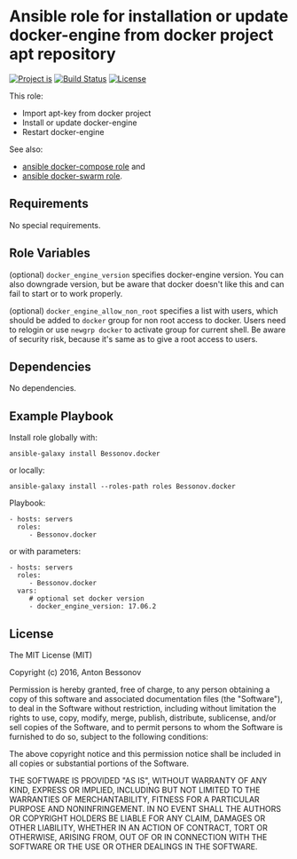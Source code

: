 Ansible role for installation or update docker-engine from docker project apt repository
========================================================================================

[![Project is](https://img.shields.io/badge/Project%20is-fantastic-ff69b4.svg)](https://github.com/Bessonov/ansible-role-docker)
[![Build Status](https://travis-ci.org/Bessonov/ansible-role-docker.svg?branch=master)](https://travis-ci.org/Bessonov/ansible-role-docker)
[![License](http://img.shields.io/:license-MIT-blue.svg)](https://raw.githubusercontent.com/Bessonov/ansible-role-docker/master/LICENSE.txt)


This role:
- Import apt-key from docker project
- Install or update docker-engine
- Restart docker-engine

See also:
- [ansible docker-compose role](https://galaxy.ansible.com/Bessonov/docker-compose/) and
- [ansible docker-swarm role](https://galaxy.ansible.com/Bessonov/docker-swarm/).

Requirements
------------

No special requirements.

Role Variables
--------------

(optional) `docker_engine_version` specifies docker-engine version. You can also downgrade version, but be aware that docker doesn't like this and can fail to start or to work properly.

(optional) `docker_engine_allow_non_root` specifies a list with users, which should be added to `docker` group for non root access to docker. Users need to relogin or use `newgrp docker` to activate group for current shell. Be aware of security risk, because it's same as to give a root access to users.

Dependencies
------------

No dependencies.

Example Playbook
----------------

Install role globally with:

    ansible-galaxy install Bessonov.docker

or locally:

    ansible-galaxy install --roles-path roles Bessonov.docker

Playbook:

    - hosts: servers
      roles:
         - Bessonov.docker

or with parameters:

    - hosts: servers
      roles:
         - Bessonov.docker
      vars:
         # optional set docker version
         - docker_engine_version: 17.06.2

License
-------

The MIT License (MIT)

Copyright (c) 2016, Anton Bessonov

Permission is hereby granted, free of charge, to any person obtaining a copy
of this software and associated documentation files (the "Software"), to deal
in the Software without restriction, including without limitation the rights
to use, copy, modify, merge, publish, distribute, sublicense, and/or sell
copies of the Software, and to permit persons to whom the Software is
furnished to do so, subject to the following conditions:

The above copyright notice and this permission notice shall be included in
all copies or substantial portions of the Software.

THE SOFTWARE IS PROVIDED "AS IS", WITHOUT WARRANTY OF ANY KIND, EXPRESS OR
IMPLIED, INCLUDING BUT NOT LIMITED TO THE WARRANTIES OF MERCHANTABILITY,
FITNESS FOR A PARTICULAR PURPOSE AND NONINFRINGEMENT. IN NO EVENT SHALL THE
AUTHORS OR COPYRIGHT HOLDERS BE LIABLE FOR ANY CLAIM, DAMAGES OR OTHER
LIABILITY, WHETHER IN AN ACTION OF CONTRACT, TORT OR OTHERWISE, ARISING FROM,
OUT OF OR IN CONNECTION WITH THE SOFTWARE OR THE USE OR OTHER DEALINGS IN
THE SOFTWARE.
